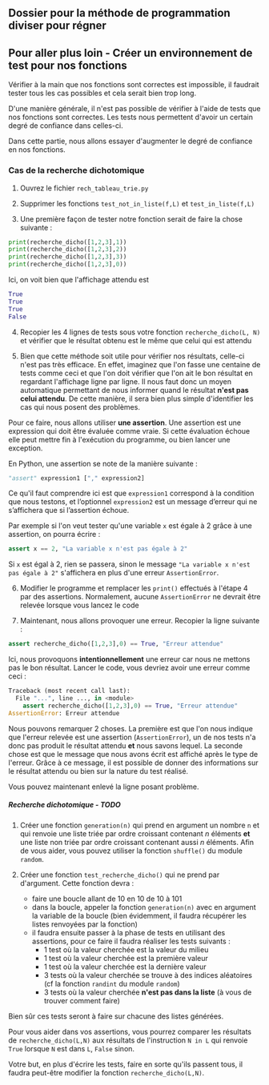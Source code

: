 ## Dossier pour la méthode de programmation diviser pour régner



## Pour aller plus loin - Créer un environnement de test pour nos fonctions

Vérifier à la main que nos fonctions sont correctes est impossible, il faudrait tester tous les cas possibles et cela serait bien trop long.

D'une manière générale, il n'est pas possible de vérifier à l'aide de tests que nos fonctions sont correctes. Les tests nous permettent d'avoir un certain degré de confiance dans celles-ci.

Dans cette partie, nous allons essayer d'augmenter le degré de confiance en nos fonctions.


### Cas de la recherche dichotomique


1. Ouvrez le fichier ```rech_tableau_trie.py```

2. Supprimer les fonctions ```test_not_in_liste(f,L)``` et ```test_in_liste(f,L)```

3. Une première façon de tester notre fonction serait de faire la chose suivante :

```python
print(recherche_dicho([1,2,3],1))
print(recherche_dicho([1,2,3],2))
print(recherche_dicho([1,2,3],3))
print(recherche_dicho([1,2,3],0))
```

Ici, on voit bien que l'affichage attendu est

```python
True
True
True
False
```

4. Recopier les 4 lignes de tests sous votre fonction ```recherche_dicho(L, N)``` et vérifier que le résultat obtenu est le même que celui qui est attendu

5. Bien que cette méthode soit utile pour vérifier nos résultats, celle-ci n'est pas très efficace. En effet, imaginez que l'on fasse une centaine de tests comme ceci et que l'on doit vérifier que l'on ait le bon résultat en regardant l'affichage ligne par ligne. Il nous faut donc un moyen automatique permettant de nous informer quand le résultat **n'est pas celui attendu**. De cette manière, il sera bien plus simple d'identifier les cas qui nous posent des problèmes.

Pour ce faire, nous allons utiliser **une assertion**. Une assertion est une expression qui doit être évaluée comme vraie. Si cette évaluation échoue elle peut mettre fin à l'exécution du programme, ou bien lancer une exception.

En Python, une assertion se note de la manière suivante :

```python
"assert" expression1 ["," expression2]
```

Ce qu'il faut comprendre ici est que ```expression1``` correspond à la condition que nous testons, et l’optionnel ```expression2``` est un message d’erreur qui ne s’affichera que si l’assertion échoue.

Par exemple si l'on veut tester qu'une variable ```x``` est égale à 2 grâce à une assertion, on pourra écrire :

```python
assert x == 2, "La variable x n'est pas égale à 2"
```

Si ```x``` est égal à 2, rien se passera, sinon le message ```"La variable x n'est pas égale à 2"``` s'affichera en plus d'une erreur ```AssertionError```.

6. Modifier le programme et remplacer les ```print()``` effectués à l'étape 4 par des assertions. Normalement, aucune ```AssertionError``` ne devrait être relevée lorsque vous lancez le code

7. Maintenant, nous allons provoquer une erreur. Recopier la ligne suivante :

```python
assert recherche_dicho([1,2,3],0) == True, "Erreur attendue"
```

Ici, nous provoquons **intentionnellement** une erreur car nous ne mettons pas le bon résultat. Lancer le code, vous devriez avoir une erreur comme ceci :

```python
Traceback (most recent call last):
  File "...", line ..., in <module>
    assert recherche_dicho([1,2,3],0) == True, "Erreur attendue"
AssertionError: Erreur attendue
```

Nous pouvons remarquer 2 choses. La première est que l'on nous indique que l'erreur relevée est une assertion (```AssertionError```), un de nos tests n'a donc pas produit le résultat attendu **et** nous savons lequel. La seconde chose est que le message que nous avons écrit est affiché après le type de l'erreur. Grâce à ce message, il est possible de donner des informations sur le résultat attendu ou bien sur la nature du test réalisé.

Vous pouvez maintenant enlevé la ligne posant problème.


##### Recherche dichotomique - TODO

1. Créer une fonction ```generation(n)``` qui prend en argument un nombre ```n``` et qui renvoie une liste triée par ordre croissant contenant *n* éléments **et** une liste non triée par ordre croissant contenant aussi *n* éléments. Afin de vous aider, vous pouvez utiliser la fonction ```shuffle()``` du module ```random```.

2. Créer une fonction ```test_recherche_dicho()``` qui ne prend par d'argument. Cette fonction devra :
    
    - faire une boucle allant de 10 en 10 de 10 à 101
    - dans la boucle, appeler la fonction ```generation(n)``` avec en argument la variable de la boucle (bien évidemment, il faudra récupérer les listes renvoyées par la fonction)
    - il faudra ensuite passer à la phase de tests en utilisant des assertions, pour ce faire il faudra réaliser les tests suivants :
        - 1 test où la valeur cherchée est la valeur du milieu
        - 1 test où la valeur cherchée est la première valeur
        - 1 test où la valeur cherchée est la dernière valeur
        - 3 tests où la valeur cherchée se trouve à des indices aléatoires (cf la fonction ```randint``` du module ```random```)
        - 3 tests où la valeur cherchée **n'est pas dans la liste** (à vous de trouver comment faire)

Bien sûr ces tests seront à faire sur chacune des listes générées.

Pour vous aider dans vos assertions, vous pourrez comparer les résultats de ```recherche_dicho(L,N)``` aux résultats de l'instruction ```N in L``` qui renvoie ```True``` lorsque ```N``` est dans ```L```, ```False``` sinon.

Votre but, en plus d'écrire les tests, faire en sorte qu'ils passent tous, il faudra peut-être modifier la fonction ```recherche_dicho(L,N)```.

